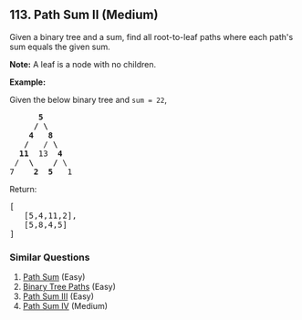 <!--|This file generated by command(leetcode description); DO NOT EDIT.    |-->
<!--+----------------------------------------------------------------------+-->
<!--|@author    Openset <openset.wang@gmail.com>                           |-->
<!--|@link      https://github.com/openset                                 |-->
<!--|@home      https://github.com/openset/leetcode                        |-->
<!--+----------------------------------------------------------------------+-->

## 113. Path Sum II (Medium)

<p>Given a binary tree and a sum, find all root-to-leaf paths where each path&#39;s sum equals the given sum.</p>

<p><strong>Note:</strong>&nbsp;A leaf is a node with no children.</p>

<p><strong>Example:</strong></p>

<p>Given the below binary tree and <code>sum = 22</code>,</p>

<pre>
      <strong>5</strong>
     <strong>/ \</strong>
    <strong>4   8</strong>
   <strong>/</strong>   / <strong>\</strong>
  <strong>11</strong>  13  <strong>4</strong>
 /  <strong>\</strong>    <strong>/</strong> \
7    <strong>2</strong>  <strong>5</strong>   1
</pre>

<p>Return:</p>

<pre>
[
   [5,4,11,2],
   [5,8,4,5]
]
</pre>


### Similar Questions
  1. [Path Sum](https://github.com/openset/leetcode/tree/master/problems/path-sum) (Easy)
  1. [Binary Tree Paths](https://github.com/openset/leetcode/tree/master/problems/binary-tree-paths) (Easy)
  1. [Path Sum III](https://github.com/openset/leetcode/tree/master/problems/path-sum-iii) (Easy)
  1. [Path Sum IV](https://github.com/openset/leetcode/tree/master/problems/path-sum-iv) (Medium)
